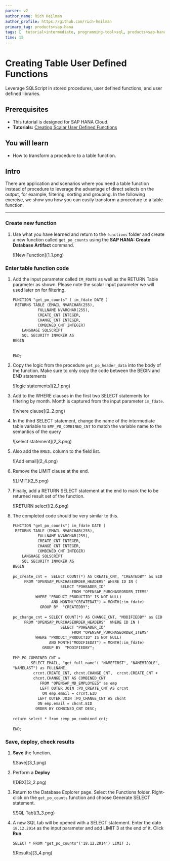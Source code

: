 ```yaml
---
parser: v2
author_name: Rich Heilman
author_profile: https://github.com/rich-heilman
primary_tag: products>sap-hana
tags: [  tutorial>intermediate, programming-tool>sql, products>sap-hana, products>sap-hana-cloud, products>sap-business-application-studio]  
time: 15
---
```

# Creating Table User Defined Functions
<!-- description --> Leverage SQLScript in stored procedures, user defined functions, and user defined libraries.

## Prerequisites  
- This tutorial is designed for SAP HANA Cloud.
- **Tutorials:** [Creating Scalar User Defined Functions](hana-cloud-sqlscript-scalar)

## You will learn
- How to transform a procedure to a table function.

## Intro
There are application and scenarios where you need a table function instead of procedure to leverage the advantage of direct selects on the output, for example, filtering, sorting and grouping. In the following exercise, we show you how you can easily transform a procedure to a table function.

---

### Create new function


1. Use what you have learned and return to the `functions` folder and create a new function called `get_po_counts` using the **SAP HANA: Create Database Artifact** command.

    <!-- border -->![New Function](1_1.png)


### Enter table function code


1. Add the input parameter called `IM_FDATE` as well as the RETURN Table parameter as shown. Please note the scalar input parameter we will used later on for filtering.

    ```SQLCRIPT
    FUNCTION "get_po_counts" ( im_fdate DATE )
     RETURNS TABLE (EMAIL NVARCHAR(255),
    	       FULLNAME NVARCHAR(255),
    	       CREATE_CNT INTEGER,
    	       CHANGE_CNT INTEGER,
    	       COMBINED_CNT INTEGER)
        LANGUAGE SQLSCRIPT
        SQL SECURITY INVOKER AS
    BEGIN


    END;
    ```


2. Copy the logic from the procedure `get_po_header_data` into the body of the function.  Make sure to only copy the code between the BEGIN and END statements

    <!-- border -->![logic statements](2_1.png)


3. Add to the WHERE clauses in the first two SELECT statements for filtering by month. Month is captured from the input parameter `im_fdate`.

    <!-- border -->![where clause](2_2.png)

4. In the third SELECT statement, change the name of the intermediate table variable to `EMP_PO_COMBINED_CNT` to match the variable name to the semantics of the query

    <!-- border -->![select statement](2_3.png)

5. Also add the `EMAIL` column to the field list.

    <!-- border -->![Add email](2_4.png)


6. Remove the LIMIT clause at the end.

    <!-- border -->![LIMIT](2_5.png)


7. Finally, add a RETURN SELECT statement at the end to mark the to be returned result set of the function.

    <!-- border -->![RETURN select](2_6.png)


8. The completed code should be very similar to this.

    ```SQLCRIPT
    FUNCTION "get_po_counts"( im_fdate DATE )
     RETURNS TABLE (EMAIL NVARCHAR(255),
    	       FULLNAME NVARCHAR(255),
    	       CREATE_CNT INTEGER,
    	       CHANGE_CNT INTEGER,
    	       COMBINED_CNT INTEGER)
        LANGUAGE SQLSCRIPT
        SQL SECURITY INVOKER AS
    BEGIN

    po_create_cnt =  SELECT COUNT(*) AS CREATE_CNT, "CREATEDBY" as EID
         FROM "OPENSAP_PURCHASEORDER_HEADERS" WHERE ID IN (
                         SELECT "POHEADER_ID"
                              FROM "OPENSAP_PURCHASEORDER_ITEMS"
              WHERE "PRODUCT_PRODUCTID" IS NOT NULL)
                     AND MONTH("CREATEDAT") = MONTH(:im_fdate)
                GROUP BY  "CREATEDBY";

    po_change_cnt = SELECT COUNT(*) AS CHANGE_CNT, "MODIFIEDBY" as EID
         FROM "OPENSAP_PURCHASEORDER_HEADERS"  WHERE ID IN (
                         SELECT "POHEADER_ID"
                              FROM "OPENSAP_PURCHASEORDER_ITEMS"
              WHERE "PRODUCT_PRODUCTID" IS NOT NULL)
                    AND MONTH("MODIFIEDAT") = MONTH(:im_fdate)
                 GROUP BY  "MODIFIEDBY";

    EMP_PO_COMBINED_CNT =
            SELECT EMAIL, "get_full_name"( "NAMEFIRST", "NAMEMIDDLE", "NAMELAST") as FULLNAME,
             crcnt.CREATE_CNT, chcnt.CHANGE_CNT,  crcnt.CREATE_CNT +
             chcnt.CHANGE_CNT AS COMBINED_CNT
                FROM "OPENSAP_MD_EMPLOYEES" as emp
                LEFT OUTER JOIN :PO_CREATE_CNT AS crcnt
                 ON emp.email = crcnt.EID
               LEFT OUTER JOIN :PO_CHANGE_CNT AS chcnt
               ON emp.email = chcnt.EID
              ORDER BY COMBINED_CNT DESC;

    return select * from :emp_po_combined_cnt;

    END;
    ```



### Save, deploy, check results


1. **Save** the function.

    <!-- border -->![Save](3_1.png)

2. Perform a **Deploy**

    <!-- border -->![DBX](3_2.png)

3. Return to the Database Explorer page. Select the Functions folder.  Right-click on the `get_po_counts` function and choose Generate SELECT statement.

    <!-- border -->![SQL Tab](3_3.png)

4. A new SQL tab will be opened with a SELECT statement. Enter the date `18.12.2014` as the input parameter and add  LIMIT 3 at the end of it. Click **Run**.

    ```SQLCRIPT
    SELECT * FROM "get_po_counts"('18.12.2014') LIMIT 3;
    ```
    <!-- border -->![Results](3_4.png)

